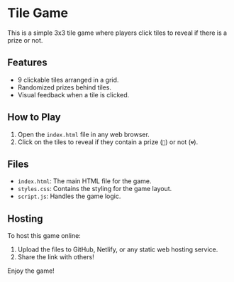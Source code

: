 
# Tile Game

This is a simple 3x3 tile game where players click tiles to reveal if there is a prize or not.

## Features

- 9 clickable tiles arranged in a grid.
- Randomized prizes behind tiles.
- Visual feedback when a tile is clicked.

## How to Play

1. Open the `index.html` file in any web browser.
2. Click on the tiles to reveal if they contain a prize (`🎉`) or not (`💔`).

## Files

- `index.html`: The main HTML file for the game.
- `styles.css`: Contains the styling for the game layout.
- `script.js`: Handles the game logic.

## Hosting

To host this game online:
1. Upload the files to GitHub, Netlify, or any static web hosting service.
2. Share the link with others!

Enjoy the game!
